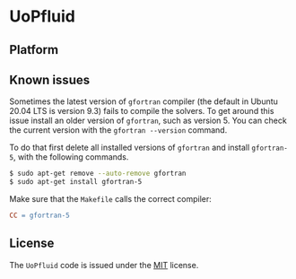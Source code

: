 # UoPfluid

## Platform


## Known issues

Sometimes the latest version of `gfortran` compiler (the default in Ubuntu 20.04 LTS is version 9.3) fails to compile the solvers. To get around this issue install an older version of `gfortran`, such as version 5. You can check the current version with the `gfortran --version` command.

To do that first delete all installed versions of `gfortran` and install `gfortran-5`, with the following commands.

```bash
$ sudo apt-get remove --auto-remove gfortran
$ sudo apt-get install gfortran-5
```

Make sure that the `Makefile` calls the correct compiler:

```Makefile
CC = gfortran-5
```

## License
The `UoPfluid` code is issued under the [MIT](https://choosealicense.com/licenses/mit/) license. 